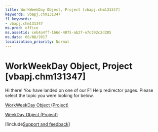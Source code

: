 ```yaml
---
title: WorkWeekDay Object, Project [vbapj.chm131347]
keywords: vbapj.chm131347
f1_keywords:
- vbapj.chm131347
ms.prod: office
ms.assetid: ceb4a4ff-166d-4075-ab27-e7c392c2d205
ms.date: 06/08/2017
localization_priority: Normal
---
```



# WorkWeekDay Object, Project [vbapj.chm131347]

Hi there! You have landed on one of our F1 Help redirector pages. Please select the topic you were looking for below.

[WorkWeekDay Object (Project)](https://msdn.microsoft.com/library/b6cbbe5f-11de-de90-e0cc-82bc2027acf5%28Office.15%29.aspx)

[WeekDay Object (Project)](https://msdn.microsoft.com/library/fc460e89-784b-6764-c22d-e1dcd8a9f297%28Office.15%29.aspx)

[!include[Support and feedback](~/includes/feedback-boilerplate.md)]